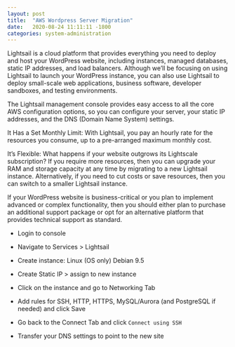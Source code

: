 ```yaml
---
layout: post
title:  "AWS Wordpress Server Migration"
date:   2020-08-24 11:11:11 -1800
categories: system-administration
---
```


Lightsail is a cloud platform that provides everything you need to deploy and host your WordPress website, including instances, managed databases, static IP addresses, and load balancers. Although we’ll be focusing on using Lightsail to launch your WordPress instance, you can also use Lightsail to deploy small-scale web applications, business software, developer sandboxes, and testing environments.

The Lightsail management console provides easy access to all the core AWS configuration options, so you can configure your server, your static IP addresses, and the DNS (Domain Name System) settings. 

It Has a Set Monthly Limit: With Lightsail, you pay an hourly rate for the resources you consume, up to a pre-arranged maximum monthly cost. 

It’s Flexible: What happens if your website outgrows its Lightscale subscription? If you require more resources, then you can upgrade your RAM and storage capacity at any time by migrating to a new Lightsail instance. Alternatively, if you need to cut costs or save resources, then you can switch to a smaller Lightsail instance. 

If your WordPress website is business-critical or you plan to implement advanced or complex functionality, then you should either plan to purchase an additional support package or opt for an alternative platform that provides technical support as standard. 


- Login to console

- Navigate to Services > Lightsail

- Create instance: Linux (OS only) Debian 9.5

- Create Static IP > assign to new instance

- Click on the instance and go to Networking Tab

- Add rules for SSH, HTTP, HTTPS, MySQL/Aurora (and PostgreSQL if needed) and click Save

- Go back to the Connect Tab and click `Connect using SSH`

- Transfer your DNS settings to point to the new site